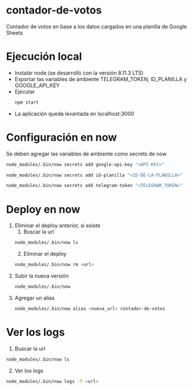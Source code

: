 # contador-de-votos
Contador de votos en base a los datos cargados en una planilla de Google Sheets

# Ejecución local
* Instalar node (se desarrolló con la versión 8.11.3 LTS)
* Exportar las variables de ambiente TELEGRAM_TOKEN, ID_PLANILLA y GOOGLE_API_KEY
* Ejecutar
    ```bash
    npm start
    ```
* La aplicación queda levantada en localhost:3000

# Configuración en now
Se deben agregar las variables de ambiente como secrets de now
```bash
node_modules/.bin/now secrets add google-api-key "<API-KEY>"
```
```bash
node_modules/.bin/now secrets add id-planilla "<ID-DE-LA-PLANILLA>"
```
```bash
node_modules/.bin/now secrets add telegram-token "<TELEGRAM_TOKEN>"
```

# Deploy en now
1. Eliminar el deploy anterior, si existe
    1. Buscar la url
    ```bash
    node_modules/.bin/now ls
    ```
    2. Eliminar el deploy
    ```bash
    node_modules/.bin/now rm <url>
    ```
2. Subir la nueva versión
    ```bash
    node_modules/.bin/now
    ```
3. Agregar un alias
    ```bash
    node_modules/.bin/now alias <nueva_url> contador-de-votos
    ```
# Ver los logs
1. Buscar la url
```bash
node_modules/.bin/now ls
```
2. Ver los logs
```bash
node_modules/.bin/now logs -f <url>
```
